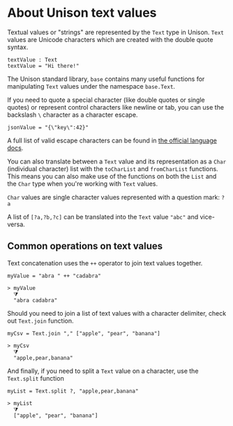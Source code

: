 # About Unison text values

Textual values or "strings" are represented by the `Text` type in Unison. `Text` values are Unicode characters which are created with the double quote syntax.

```
textValue : Text
textValue = "Hi there!"
```

The Unison standard library, `base` contains many useful functions for manipulating `Text` values under the namespace `base.Text`.

If you need to quote a special character (like double quotes or single quotes) or represent control characters like newline or tab, you can use the backslash `\` character as a character escape.

```
jsonValue = "{\"key\":42}"
```

A full list of valid escape characters can be found in [the official language docs][escape-chars].

You can also translate between a `Text` value and its representation as a `Char` (individual character) list with the `toCharList` and `fromCharList` functions. This means you can also make use of the functions on both the `List` and the `Char` type when you're working with `Text` values.

`Char` values are single character values represented with a question mark: `?a`

A list of `[?a,?b,?c]` can be translated into the `Text` value `"abc"` and vice-versa.

## Common operations on text values

Text concatenation uses the `++` operator to join text values together.

```
myValue = "abra " ++ "cadabra"

> myValue
  ⧩
  "abra cadabra"
```

Should you need to join a list of text values with a character delimiter, check out `Text.join` function.

```
myCsv = Text.join "," ["apple", "pear", "banana"]

> myCsv
  ⧩
  "apple,pear,banana"
```

And finally, if you need to split a `Text` value on a character, use the `Text.split` function

```
myList = Text.split ?, "apple,pear,banana"

> myList
  ⧩
  ["apple", "pear", "banana"]
```

[escape-chars]: https://www.unison-lang.org/learn/language-reference/escape-sequences/

##